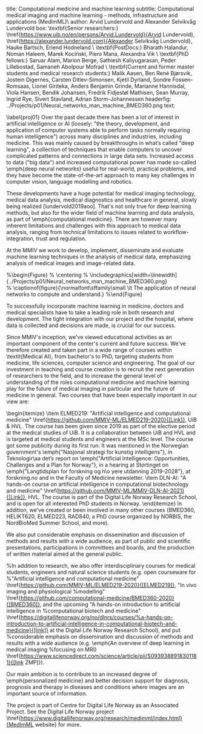 title: Computational medicine and machine learning
subtitle: Computational medical imaging and machine learning - methods, infrastructure and applications (MedImML)\\
author: Arvid Lundervold and Alexander Selvikvåg Lundervold
box: \textbf{Senior researchers:} \href{https://www.uib.no/en/persons/Arvid.Lundervold}{Arvid Lundervold}, \href{https://alexander.lundervold.com}{Alexander Selvikvåg Lundervold}, Hauke Bartsch, Erlend Hodneland \\ \textbf{PostDocs:} Bharath Halandur, Noman Haleem, Marek Kociński, Piero Mana, Alexandra Vik \\ \textbf{PhD fellows:}  Saruar Alam, Marion Berge, Sathiesh Kaliyugarasan, Peder Lillebostad, Samaneh Abolpour Mofrad \\ \textbf{Current and former master students and medical research students:} Malik Aasen, Ben René Bjørsvik, Jostein Digernes, Carsten Ditlev-Simonsen, Kjetil Dyrland, Sondre Fossen-Romsaas, Lionel Giriteka, Anders Benjamin Grinde, Marianne Hannisdal, Viola Hansen, Bendik Johansen, Fredrik Fidjestøl Mathisen, Sean Murray, Ingrid Rye, Sivert Stavland, Adrian Storm-Johannessen
headerfig: ../Projects/p01/Neural_networks_man_machine_BMED360.png
text:

\label{proj01}
Over the past decade there has been a lot of interest in artificial intelligence or AI (loosely: "the theory, development, and application of computer systems able to perform tasks normally requiring human intelligence") across many disciplines and industries, including medicine. This was mainly caused by breakthroughs in what’s called "deep learning", a collection of techniques that enable computers to uncover complicated patterns and connections in large data sets. Increased access to data ("big data") and increased computational power has made so-called \emph{deep neural networks} useful for real-world, practical problems, and they have become the state-of-the-art approach to many key challenges in computer vision, language modelling and robotics.

These developments have a huge potential for medical imaging technology, medical data analysis, medical diagnostics and healthcare in general, slowly being realized [lundervold2019aoo]. That's not only true for deep learning methods, but also for the wider field of machine learning and data analysis, as part of \emph{computational medicine}. There are however many inherent limitations and challenges with this approach to medical data analysis, ranging from technical limitations to issues related to workflow-integration, trust and regulation. 

At the MMIV we work to develop, implement, disseminate and evaluate machine learning techniques in the analysis of medical data, emphasizing analysis of medical images and image-related data.

%\begin{Figure}
%    \centering
%    \includegraphics[width=\linewidth]{../Projects/p01/Neural_networks_man_machine_BMED360.png}  
%    \captionof{figure}{\normalfont\sffamily\small \it The application of neural networks to compute and understand.}
%\end{Figure}

To successfully incorporate machine learning in medicine, doctors and medical specialists have to take a leading role in both research and development. The tight integration with our project and the hospital, where data is collected and decisions are made, is crucial for our success. 

Since MMIV's inception, we've viewed educational activities as an important component of the center's current and future success. We've therefore created and taken part in a wide range of courses within \textit{Medical AI}, from bachelor's to PhD, targeting students from medicine, life sciences, computer science and engineering. The goal of our investment in teaching and course creation is to recruit the next generation of researchers to the field, and to increase the general level of understanding of the roles computational medicine and machine learning play for the future of medical imaging in particular and the future of medicine in general. Two courses that have been especially important in our view are:

\begin{itemize}
\item ELMED219: "Artificial intelligence and computational medicine" \href{https://github.com/MMIV-ML/ELMED219-2020}{[Link]}, UiB \& HVL. The course has been given since 2019 as part of the elective period at the medical studies of UiB. It is a collaboration between UiB and HVL and is targeted at medical students and engineers at the MSc level. The course got some publicity during its first run. It was mentioned in the Norwegian government's \emph{"Nasjonal strategi for kunstig intelligens"}, in Teknologir\aa det’s report on \emph{"Artificial Intelligence: Opportunities, Challenges and a Plan for Norway"}, in a hearing at Stortinget on \emph{"Langtidsplan for forskning og h\o yere utdanning 2019-2028"}, at forskning.no and in the Faculty of Medicine newsletter. 
\item DLN-AI: "A hands-on course on artificial intelligence in computational biotechnology and medicine" \href{https://github.com/MMIV-ML/MMIV-DLN-AI-2021}{[Link]}, HVL. The course is part of the Digital Life Norway Research School, and is open for all interested PhD students in Norway.
\end{itemize}
In addition, we've created or been involved in many other courses (BMED360, HELIKT620, ELMED223, RAD840, a PhD course organized by NORBIS, the NordBioMed Summer School, and more).

We also put considerable emphasis on dissemination and discussion of methods and results with a wide audience, as part of public and scientific presentations, participations in committees and boards, and the production of written material aimed at the general public. 


%In addition to research, we also offer interdisciplinary courses for medical students, engineers and natural science students (e.g. open courseware for %"Artificial intelligence and computational medicine" \href{https://github.com/MMIV-ML/ELMED219-2020}{[ELMED219]}, "In vivo imaging and physiological %modelling" \href{https://github.com/computational-medicine/BMED360-2020}{[BMED360]}, and the upcoming "A hands-on introduction to artificial intelligence in %computational biotech and medicine" \href{https://digitallifenorway.org/no/dlnrs/courses/%a-hands-on-introduction-to-artificial-intelligence-in-computational-biotech-and-medicine}{[link]} at the Digital Life Norway Research School), and put %considerable emphasis on dissemination and discussion of methods and results with a wide audience (e.g. \emph{An overview of deep learning in medical imaging %focusing on MRI} \href{https://www.sciencedirect.com/science/article/pii/S0939388918301181}{[link ZMP]}).

Our main ambition is to contribute to an increased degree of \emph{personalized medicine} and better decision support for diagnosis, prognosis and therapy in diseases and conditions where images are an important source of information.

The project is part of Centre for Digital Life Norway as an Associated Project. See the Digital Life Norway project \href{https://www.digitallifenorway.org/research/medimml/index.html}{MedImML website} for more.

